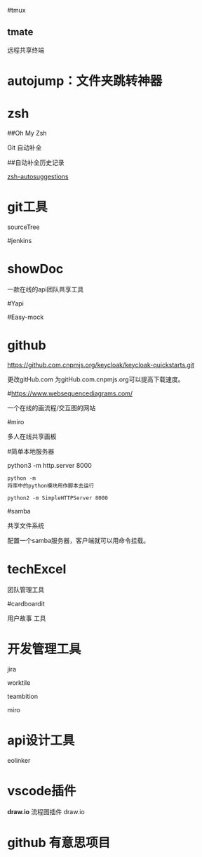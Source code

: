 #tmux

## tmate

远程共享终端





# autojump：文件夹跳转神器



# zsh

##Oh My Zsh 

Git 自动补全

##自动补全历史记录

[zsh-autosuggestions](https://github.com/zsh-users/zsh-autosuggestions)



# git工具

sourceTree





#jenkins





# showDoc

一款在线的api团队共享工具



#Yapi

#Easy-mock





# github

https://github.com.cnpmjs.org/keycloak/keycloak-quickstarts.git

更改gitHub.com 为gitHub.com.cnpmjs.org可以提高下载速度。





#https://www.websequencediagrams.com/

一个在线的画流程/交互图的网站



#miro

多人在线共享画板



#简单本地服务器

python3 -m http.server 8000 

```
python -m
将库中的python模块用作脚本去运行

python2 -m SimpleHTTPServer 8000
```



#samba

共享文件系统

配置一个samba服务器，客户端就可以用命令挂载。





# techExcel

团队管理工具



#cardboardit

用户故事 工具



# 开发管理工具

jira

worktile

teambition

miro



# api设计工具

eolinker

# vscode插件
**draw.io**
流程图插件 draw.io

# github 有意思项目